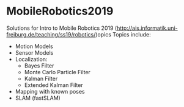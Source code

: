 # MobileRobotics2019
Solutions for Intro to Mobile Robotics 2019 (http://ais.informatik.uni-freiburg.de/teaching/ss19/robotics/)opics 
Topics include:
- Motion Models
- Sensor Models
- Localization:
  - Bayes Filter
  - Monte Carlo Particle Filter
  - Kalman Filter
  - Extended Kalman Filter
- Mapping with known poses
- SLAM (fastSLAM)
